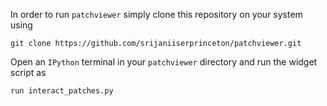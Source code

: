 In order to run `patchviewer` simply clone this repository on your system using 
```
git clone https://github.com/srijaniiserprinceton/patchviewer.git
```
Open an `IPython` terminal in your `patchviewer` directory and run the widget script as
```
run interact_patches.py
```
